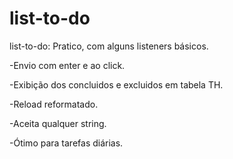 # list-to-do
list-to-do: Pratico, com alguns listeners básicos.

-Envio com enter e ao click.

-Exibição dos concluidos e excluidos em tabela TH.

-Reload reformatado.

-Aceita qualquer string.

-Ótimo para tarefas diárias.



